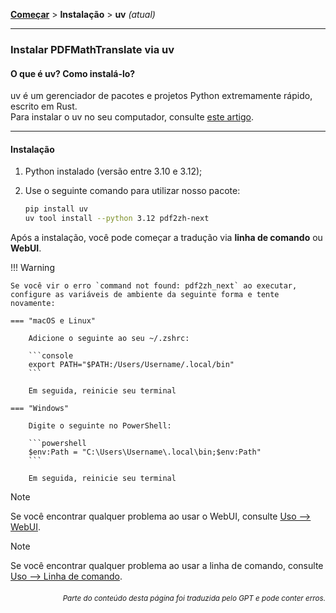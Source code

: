 [**Começar**](./getting-started.md) > **Instalação** > **uv** _(atual)_

---

### Instalar PDFMathTranslate via uv

#### O que é uv? Como instalá-lo?

uv é um gerenciador de pacotes e projetos Python extremamente rápido, escrito em Rust.
<br>
Para instalar o uv no seu computador, consulte [este artigo](https://docs.astral.sh/uv/getting-started/installation/).

---

#### Instalação

1. Python instalado (versão entre 3.10 e 3.12);

2. Use o seguinte comando para utilizar nosso pacote:

    ```bash
    pip install uv
    uv tool install --python 3.12 pdf2zh-next
    ```

Após a instalação, você pode começar a tradução via **linha de comando** ou **WebUI**.

!!! Warning

    Se você vir o erro `command not found: pdf2zh_next` ao executar, configure as variáveis de ambiente da seguinte forma e tente novamente:

    === "macOS e Linux"

        Adicione o seguinte ao seu ~/.zshrc:

        ```console
        export PATH="$PATH:/Users/Username/.local/bin"
        ```

        Em seguida, reinicie seu terminal

    === "Windows"

        Digite o seguinte no PowerShell:

        ```powershell
        $env:Path = "C:\Users\Username\.local\bin;$env:Path"
        ```

        Em seguida, reinicie seu terminal

> [!NOTE]
> Se você encontrar qualquer problema ao usar o WebUI, consulte [Uso --> WebUI](./USAGE_webui.md).

> [!NOTE]
> Se você encontrar qualquer problema ao usar a linha de comando, consulte [Uso --> Linha de comando](./USAGE_commandline.md).

<div align="right"> 
<h6><small>Parte do conteúdo desta página foi traduzida pelo GPT e pode conter erros.</small></h6>